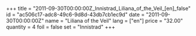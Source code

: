 +++
title = "2011-09-30T00:00:00Z_Innistrad_Liliana_of_the_Veil_[en]_false"
id = "ac506c17-adc8-49c6-9d8d-43db7cb1ec9d"
date = "2011-09-30T00:00:00Z"
name = "Liliana of the Veil"
lang = ["en"]
price = "32.00"
quantity = 4
foil = false
set = "Innistrad"
+++

